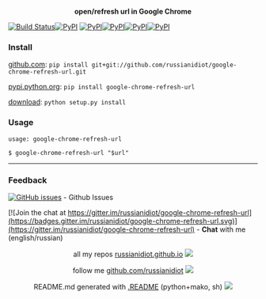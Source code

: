 <p align="center">
	<b>open/refresh url in Google Chrome</b>
</p>

[![Build Status](https://travis-ci.org/russianidiot/google-chrome-refresh-url.svg?branch=master)](https://travis-ci.org/russianidiot/google-chrome-refresh-url)[![PyPI](https://img.shields.io/pypi/v/google-chrome-refresh-url.svg)](https://pypi.python.org/pypi/google-chrome-refresh-url)
[![PyPI](https://img.shields.io/pypi/pyversions/google-chrome-refresh-url.svg)](https://pypi.python.org/pypi/google-chrome-refresh-url)[![PyPI](https://img.shields.io/pypi/dm/google-chrome-refresh-url.svg)](https://pypi.python.org/pypi/google-chrome-refresh-url)[![PyPI](https://img.shields.io/pypi/dw/google-chrome-refresh-url.svg)](https://pypi.python.org/pypi/google-chrome-refresh-url)[![PyPI](https://img.shields.io/pypi/dd/google-chrome-refresh-url.svg)](https://pypi.python.org/pypi/google-chrome-refresh-url)

	

### Install

[github.com](http://github.com/russianidiot/google-chrome-refresh-url):
`pip install git+git://github.com/russianidiot/google-chrome-refresh-url.git`

[pypi.python.org](https://pypi.python.org/pypi/google-chrome-refresh-url/): `pip install google-chrome-refresh-url`

[download](https://github.com/russianidiot/google-chrome-refresh-url/archive/master.zip): `python setup.py install`

	

	

	

### Usage

	
	usage: google-chrome-refresh-url

	$ google-chrome-refresh-url "$url"

---

### Feedback

[![GitHub issues](https://img.shields.io/github/issues/russianidiot/google-chrome-refresh-url.svg)](https://github.com/russianidiot/google-chrome-refresh-url/issues) - Github Issues

[![Join the chat at https://gitter.im/russianidiot/google-chrome-refresh-url](https://badges.gitter.im/russianidiot/google-chrome-refresh-url.svg)](https://gitter.im/russianidiot/google-chrome-refresh-url) - **Chat** with me (english/russian) 

<p align="center">
	all my repos <a href="http://russianidiot.github.io/">russianidiot.github.io</a> <img src="http://russianidiot.github.io/images/star/16.png" />
</p>

<p align="center">
	follow me <a href="http://github.com/russianidiot">github.com/russianidiot</a>
<img src="http://russianidiot.github.io/images/github/16.png" />
</p>

<p align="center">
	README.md generated with <a href="https://github.com/russianidiot-dotfiles/.README">.README</a> (python+mako, sh)
<img src="http://russianidiot.github.io/images/book/16.png">
</p>